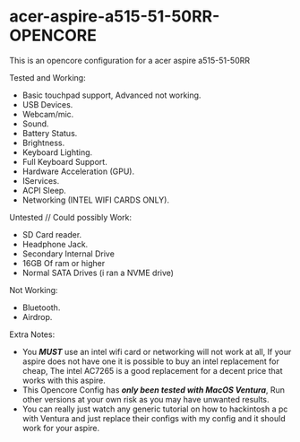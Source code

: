 # acer-aspire-a515-51-50RR-OPENCORE
This is an opencore configuration for a acer aspire a515-51-50RR


Tested and Working:
  -  Basic touchpad support, Advanced not working.
  -  USB Devices.
  -  Webcam/mic.
  -  Sound.
  -  Battery Status.
  -  Brightness.
  -  Keyboard Lighting.
  -  Full Keyboard Support.
  -  Hardware Acceleration (GPU).
  -  IServices.
  -  ACPI Sleep.
  -  Networking (INTEL WIFI CARDS ONLY).

Untested // Could possibly Work:
  -  SD Card reader.
  -  Headphone Jack.
  -  Secondary Internal Drive
  -  16GB Of ram or higher
  -  Normal SATA Drives (i ran a NVME drive)

Not Working:
  -  Bluetooth.
  -  Airdrop.

Extra Notes:
  - You ***MUST*** use an intel wifi card or networking will not work at all, If your aspire does not have one it is possible to buy an intel replacement for cheap, The intel AC7265 is a good replacement for a decent price that works with this aspire. 
  - This Opencore Config has ***only been tested with MacOS Ventura***, Run other versions at your own risk as you may have unwanted results.
  - You can really just watch any generic tutorial on how to hackintosh a pc with Ventura and just replace their configs with my config and it should work for your aspire.
